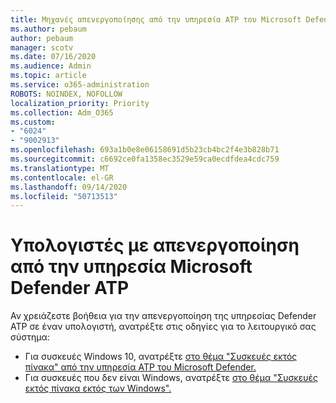 ```yaml
---
title: Μηχανές απενεργοποίησης από την υπηρεσία ATP του Microsoft Defender
ms.author: pebaum
author: pebaum
manager: scotv
ms.date: 07/16/2020
ms.audience: Admin
ms.topic: article
ms.service: o365-administration
ROBOTS: NOINDEX, NOFOLLOW
localization_priority: Priority
ms.collection: Adm_O365
ms.custom:
- "6024"
- "9002913"
ms.openlocfilehash: 693a1b0e8e06158691d5b23cb4bc2f4e3b828b71
ms.sourcegitcommit: c6692ce0fa1358ec3529e59ca0ecdfdea4cdc759
ms.translationtype: MT
ms.contentlocale: el-GR
ms.lasthandoff: 09/14/2020
ms.locfileid: "50713513"
---
```

# <a name="offboarding-machines-from-the-microsoft-defender-atp-service"></a>Υπολογιστές με απενεργοποίηση από την υπηρεσία Microsoft Defender ATP

Αν χρειάζεστε βοήθεια για την απενεργοποίηση της υπηρεσίας Defender ATP σε έναν υπολογιστή, ανατρέξτε στις οδηγίες για το λειτουργικό σας σύστημα:  

- Για συσκευές Windows 10, ανατρέξτε [στο θέμα "Συσκευές εκτός πίνακα" από την υπηρεσία ATP του Microsoft Defender.](https://docs.microsoft.com/windows/security/threat-protection/microsoft-defender-atp/offboard-machines#offboard-windows-10-devices)
- Για συσκευές που δεν είναι Windows, ανατρέξτε [στο θέμα "Συσκευές εκτός πίνακα εκτός των Windows".](https://docs.microsoft.com/windows/security/threat-protection/microsoft-defender-atp/configure-endpoints-non-windows#offboard-non-windows-devices)